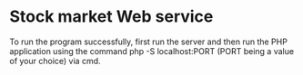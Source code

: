 # Stock market Web service

To run the program successfully, first run the server and then run the PHP application using the command php -S localhost:PORT (PORT being a value of your choice) via cmd.
